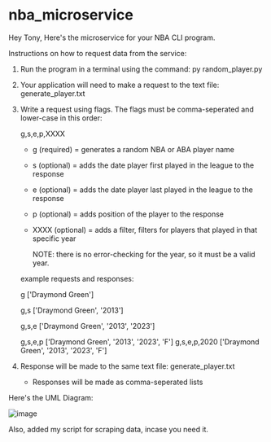 # nba_microservice
Hey Tony, 
Here's the microservice for your NBA CLI program.

Instructions on how to request data from the service:

1. Run the program in a terminal using the command: py random_player.py
2. Your application will need to make a request to the text file: generate_player.txt
3. Write a request using flags. The flags must be comma-seperated and lower-case in this order:

    g,s,e,p,XXXX
    - g (required) = generates a random NBA or ABA player name
    - s (optional) = adds the date player first played in the league to the response 
    - e (optional) = adds the date player last played in the league to the response
    - p (optional) = adds position of the player to the response
    - XXXX (optional) = adds a filter, filters for players that played in that specific year
    
        NOTE: there is no error-checking for the year, so it must be a valid year.
        
    example requests and responses:
    
    g ['Draymond Green']
    
    g,s ['Draymond Green', '2013']
    
    g,s,e ['Draymond Green', '2013', '2023']
    
    g,s,e,p ['Draymond Green', '2013', '2023', 'F']
    g,s,e,p,2020 ['Draymond Green', '2013', '2023', 'F']

4. Response will be made to the same text file: generate_player.txt
    - Responses will be made as comma-seperated lists

Here's the UML Diagram:

![image](https://user-images.githubusercontent.com/95652335/217966380-37fc0549-957f-4776-a747-602881a29c5b.png)

Also, added my script for scraping data, incase you need it.

